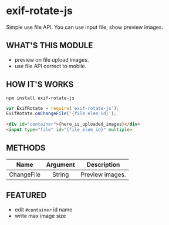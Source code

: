 # exif-rotate-js

Simple use file API. You can use input file, show preview images.

## WHAT'S THIS MODULE

- preview on file upload images.
- use file API correct to mobile.

## HOW IT'S WORKS

```
npm install exif-rotate-js
```

```js
var ExifRotate = require('exif-rotate-js');
ExifRotate.onChangeFile('{file_elem_id}');
```

```html
<div id="container">{here_is_uploaded_images}</div>
<input type="file" id="{file_elem_id}" multiple>
```

## METHODS

| Name          | Argument | Description   |
| ------------- |:--------:|:-------------:|
| ChangeFile    | String   | Preview images. |

## FEATURED

- edit `#container` id name
- write max image size
